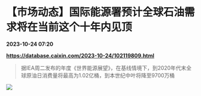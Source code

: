 # 【市场动态】国际能源署预计全球石油需求将在当前这个十年内见顶

**2023-10-24 07:20**

**https://database.caixin.com/2023-10-24/102119809.html**

> 据IEA周二发布的年度《世界能源展望》，在基线情境下，到2020年代末全球原油日消费量将最高为1.02亿桶，到本世纪中叶将降至9700万桶

  

![](https://img.caixin.com/2023-10-24/169813176506434_840_560.jpg)